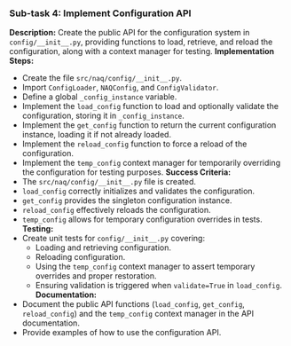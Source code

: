 ### Sub-task 4: Implement Configuration API
**Description:** Create the public API for the configuration system in `config/__init__.py`, providing functions to load, retrieve, and reload the configuration, along with a context manager for testing.
**Implementation Steps:**
- Create the file `src/naq/config/__init__.py`.
- Import `ConfigLoader`, `NAQConfig`, and `ConfigValidator`.
- Define a global `_config_instance` variable.
- Implement the `load_config` function to load and optionally validate the configuration, storing it in `_config_instance`.
- Implement the `get_config` function to return the current configuration instance, loading it if not already loaded.
- Implement the `reload_config` function to force a reload of the configuration.
- Implement the `temp_config` context manager for temporarily overriding the configuration for testing purposes.
**Success Criteria:**
- The `src/naq/config/__init__.py` file is created.
- `load_config` correctly initializes and validates the configuration.
- `get_config` provides the singleton configuration instance.
- `reload_config` effectively reloads the configuration.
- `temp_config` allows for temporary configuration overrides in tests.
**Testing:**
- Create unit tests for `config/__init__.py` covering:
    - Loading and retrieving configuration.
    - Reloading configuration.
    - Using the `temp_config` context manager to assert temporary overrides and proper restoration.
    - Ensuring validation is triggered when `validate=True` in `load_config`.
**Documentation:**
- Document the public API functions (`load_config`, `get_config`, `reload_config`) and the `temp_config` context manager in the API documentation.
- Provide examples of how to use the configuration API.